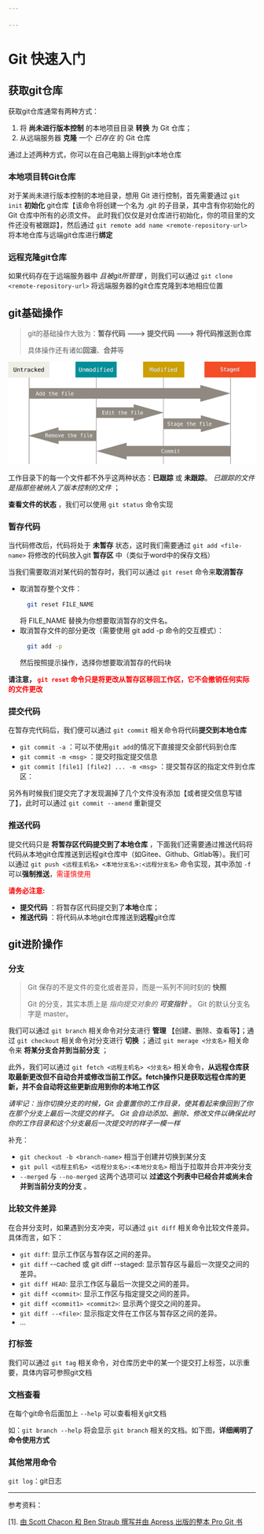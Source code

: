 ```yaml
---

---
```


# Git 快速入门

## 获取git仓库

获取git仓库通常有两种方式：
1. 将 **尚未进行版本控制** 的本地项目目录 **转换** 为 Git 仓库；
2. 从远端服务器 **克隆** 一个 *已存在* 的 Git 仓库

通过上述两种方式，你可以在自己电脑上得到git本地仓库

### 本地项目转Git仓库
对于某尚未进行版本控制的本地目录，想用 Git 进行控制，首先需要通过 `git init` **初始化** git仓库【该命令将创建一个名为 .git 的子目录，其中含有你初始化的 Git 仓库中所有的必须文件。 此时我们仅仅是对仓库进行初始化，你的项目里的文件还没有被跟踪】，然后通过 `git remote add name <remote-repository-url>` 将本地仓库与远端git仓库进行**绑定**

### 远程克隆git仓库
如果代码存在于远端服务器中 *且被git所管理* ，则我们可以通过 `git clone <remote-repository-url>` 将远端服务器的git仓库克隆到本地相应位置


## git基础操作
> git的基础操作大致为：**暂存代码 ---> 提交代码 ---> 将代码推送到仓库**
>
> 具体操作还有诸如**回滚**、**合并**等

![](.\picture\Git基础语法\lifecycle.png)

工作目录下的每一个文件都不外乎这两种状态：**已跟踪** 或 **未跟踪**。 _已跟踪的文件是指那些被纳入了版本控制的文件_ ；

**查看文件的状态** ，我们可以使用 `git status` 命令实现

### 暂存代码
当代码修改后，代码将处于 **未暂存** 状态，这时我们需要通过 `git add <file-name>` 将修改的代码放入git **暂存区** 中（类似于word中的保存文档）

当我们需要取消对某代码的暂存时，我们可以通过 `git reset` 命令来**取消暂存**
+ 取消暂存整个文件：
  ```bash
    git reset FILE_NAME
  ```
  将 FILE_NAME 替换为你想要取消暂存的文件名。
+ 取消暂存文件的部分更改（需要使用 git add -p 命令的交互模式）：
  ``` bash
    git add -p
  ```
  然后按照提示操作，选择你想要取消暂存的代码块

**请注意，<font color="red"> `git reset` 命令只是将更改从暂存区移回工作区，它不会撤销任何实际的文件更改 </font>**

### 提交代码
在暂存完代码后，我们便可以通过 `git commit` 相关命令将代码**提交到本地仓库**

+  `git commit -a` ：可以不使用`git add`的情况下直接提交全部代码到仓库
+  `git commit -m <msg>` ：提交时指定提交信息
+  `git commit [file1] [file2] ... -m <msg>` ：提交暂存区的指定文件到仓库区：

另外有时候我们提交完了才发现漏掉了几个文件没有添加【或者提交信息写错了】，此时可以通过 `git commit --amend` 重新提交

### 推送代码
提交代码只是 **将暂存区代码提交到了本地仓库** ，下面我们还需要通过推送代码将代码从本地git仓库推送到远程git仓库中（如Gitee、Github、Gitlab等）。我们可以通过 `git push <远程主机名> <本地分支名>:<远程分支名>` 命令实现，其中添加 `-f` 可以**强制推送**，<font color="red">需谨慎使用</font>

**<font color="red"> 请务必注意: </font>**
+ **提交代码** ：将暂存区代码提交到了**本地**仓库；
+ **推送代码** ：将代码从本地git仓库推送到**远程**git仓库


## git进阶操作
### 分支
> Git 保存的不是文件的变化或者差异，而是一系列不同时刻的 **快照**
>
> Git 的分支，其实本质上是 _指向提交对象的 **可变指针**_ 。 Git 的默认分支名字是 master。

我们可以通过 `git branch` 相关命令对分支进行 **管理** 【创建、删除、查看等】；通过 `git checkout` 相关命令对分支进行 **切换** ；通过 `git merage <分支名>` 相关命令来 **将某分支合并到当前分支** ；

此外，我们可以通过 `git fetch <远程主机名> <分支名>` 相关命令，**从远程仓库获取最新更改但不自动合并或修改当前工作区。fetch操作只是获取远程仓库的更新，并不会自动将这些更新应用到你的本地工作区**

_请牢记：当你切换分支的时候，Git 会重置你的工作目录，使其看起来像回到了你在那个分支上最后一次提交的样子。 Git 会自动添加、删除、修改文件以确保此时你的工作目录和这个分支最后一次提交时的样子一模一样_

补充： 
+ `git checkout -b <branch-name>` 相当于创建并切换到某分支 
+ `git pull <远程主机名> <远程分支名>:<本地分支名>` 相当于拉取并合并冲突分支
+ `--merged` 与 `--no-merged` 这两个选项可以 **过滤这个列表中已经合并或尚未合并到当前分支的分支** 。


### 比较文件差异
在合并分支时，如果遇到分支冲突，可以通过 `git diff` 相关命令比较文件差异。具体而言，如下：
+ `git diff`: 显示工作区与暂存区之间的差异。
+ `git diff` --cached 或 git diff --staged: 显示暂存区与最后一次提交之间的差异。
+ `git diff HEAD`: 显示工作区与最后一次提交之间的差异。
+ `git diff <commit>`: 显示工作区与指定提交之间的差异。
+ `git diff <commit1> <commit2>`: 显示两个提交之间的差异。
+ `git diff --<file>`: 显示指定文件在工作区与暂存区之间的差异。
+ ...

### 打标签
我们可以通过 `git tag` 相关命令，对仓库历史中的某一个提交打上标签，以示重要，具体内容可参照git文档

### 文档查看
在每个git命令后面加上 `--help` 可以查看相关git文档

如：`git branch --help` 将会显示 `git branch` 相关的文档。如下图，**详细阐明了命令使用方式**

### 其他常用命令
`git log`：git日志


---

参考资料：

[1]. [由 Scott Chacon 和 Ben Straub 撰写并由 Apress 出版的整本 Pro Git 书](https://git-scm.com/book/zh/v2)